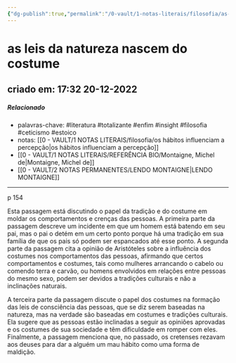 ```yaml
---
{"dg-publish":true,"permalink":"/0-vault/1-notas-literais/filosofia/as-leis-da-natureza-nascem-do-costume/","tags":["literatura","totalizante","enfim","insight","filosofia","ceticismo","estoico"],"dgHomeLink":true,"dgShowLocalGraph":true,"dgShowFileTree":true,"dgEnableSearch":true,"noteIcon":""}
---
```


# as leis da natureza nascem do costume
## criado em: 17:32 20-12-2022

##### Relacionado
- palavras-chave: #literatura #totalizante #enfim #insight #filosofia #ceticismo #estoico 
- notas: [[0 - VAULT/1 NOTAS LITERAIS/filosofia/os hábitos influenciam a percepção\|os hábitos influenciam a percepção]]
- [[0 - VAULT/1 NOTAS LITERAIS/REFERÊNCIA BIO/Montaigne, Michel de\|Montaigne, Michel de]]
- [[0 - VAULT/2 NOTAS PERMANENTES/LENDO MONTAIGNE\|LENDO MONTAIGNE]]
---


p 154

Esta passagem está discutindo o papel da tradição e do costume em moldar os comportamentos e crenças das pessoas. A primeira parte da passagem descreve um incidente em que um homem está batendo em seu pai, mas o pai o detém em um certo ponto porque há uma tradição em sua família de que os pais só podem ser espancados até esse ponto. A segunda parte da passagem cita a opinião de Aristóteles sobre a influência dos costumes nos comportamentos das pessoas, afirmando que certos comportamentos e costumes, tais como mulheres arrancando o cabelo ou comendo terra e carvão, ou homens envolvidos em relações entre pessoas do mesmo sexo, podem ser devidos a tradições culturais e não a inclinações naturais.

A terceira parte da passagem discute o papel dos costumes na formação das leis de consciência das pessoas, que se diz serem baseadas na natureza, mas na verdade são baseadas em costumes e tradições culturais. Ela sugere que as pessoas estão inclinadas a seguir as opiniões aprovadas e os costumes de sua sociedade e têm dificuldade em romper com eles. Finalmente, a passagem menciona que, no passado, os cretenses rezavam aos deuses para dar a alguém um mau hábito como uma forma de maldição.
